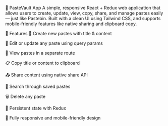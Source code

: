 📝 PasteVault App
A simple, responsive React + Redux web application that allows users to create, update, view, copy, share, and manage pastes easily — just like Pastebin. Built with a clean UI using Tailwind CSS, and supports mobile-friendly features like native sharing and clipboard copy.

🚀 Features
🔐 Create new pastes with title & content

🔄 Edit or update any paste using query params

👀 View pastes in a separate route

📋 Copy title or content to clipboard

📤 Share content using native share API

🔎 Search through saved pastes

🗑️ Delete any paste

💾 Persistent state with Redux

📱 Fully responsive and mobile-friendly design
